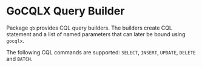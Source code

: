 # GoCQLX Query Builder

Package `qb` provides CQL query builders. The builders create CQL statement
and a list of named parameters that can later be bound using `gocqlx`.

The following CQL commands are supported: `SELECT`, `INSERT`, `UPDATE`, `DELETE` and  `BATCH`. 
